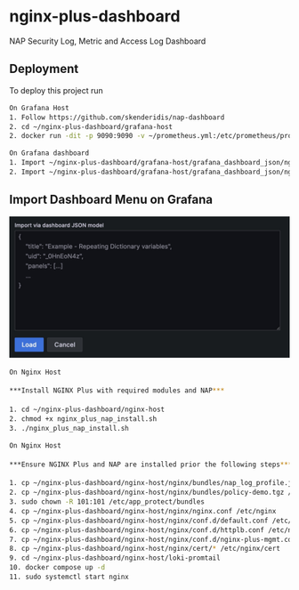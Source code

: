 # nginx-plus-dashboard
NAP Security Log, Metric and Access Log Dashboard



## Deployment

To deploy this project run

```bash
On Grafana Host
1. Follow https://github.com/skenderidis/nap-dashboard
2. cd ~/nginx-plus-dashboard/grafana-host
2. docker run -dit -p 9090:9090 -v ~/prometheus.yml:/etc/prometheus/prometheus.yml prom/prometheus
```
```bash
On Grafana dashboard
1. Import ~/nginx-plus-dashboard/grafana-host/grafana_dashboard_json/nginx_plus_metric_dashboard.json
2. Import ~/nginx-plus-dashboard/grafana-host/grafana_dashboard_json/nginx_plus_access_log_dashboard.json
```

## Import Dashboard Menu on Grafana
<img src="images/dashboard-import.jpg" alt="Dashboard Import" width="600px">

```bash
On Nginx Host

***Install NGINX Plus with required modules and NAP***

1. cd ~/nginx-plus-dashboard/nginx-host
2. chmod +x nginx_plus_nap_install.sh
3. ./nginx_plus_nap_install.sh
```

```bash
On Nginx Host

***Ensure NGINX Plus and NAP are installed prior the following steps***

1. cp ~/nginx-plus-dashboard/nginx-host/nginx/bundles/nap_log_profile.json_dashboard.tgz /etc/app_protect/bundles
2. cp ~/nginx-plus-dashboard/nginx-host/nginx/bundles/policy-demo.tgz /etc/app_protect/bundles
3. sudo chown -R 101:101 /etc/app_protect/bundles
4. cp ~/nginx-plus-dashboard/nginx-host/nginx/nginx.conf /etc/nginx
5. cp ~/nginx-plus-dashboard/nginx-host/nginx/conf.d/default.conf /etc/nginx/conf.d
6. cp ~/nginx-plus-dashboard/nginx-host/nginx/conf.d/httplb.conf /etc/nginx/conf.d
7. cp ~/nginx-plus-dashboard/nginx-host/nginx/conf.d/nginx-plus-mgmt.conf /etc/nginx/conf.d
8. cp ~/nginx-plus-dashboard/nginx-host/nginx/cert/* /etc/nginx/cert
9. cd ~/nginx-plus-dashboard/nginx-host/loki-promtail
10. docker compose up -d
11. sudo systemctl start nginx

```
